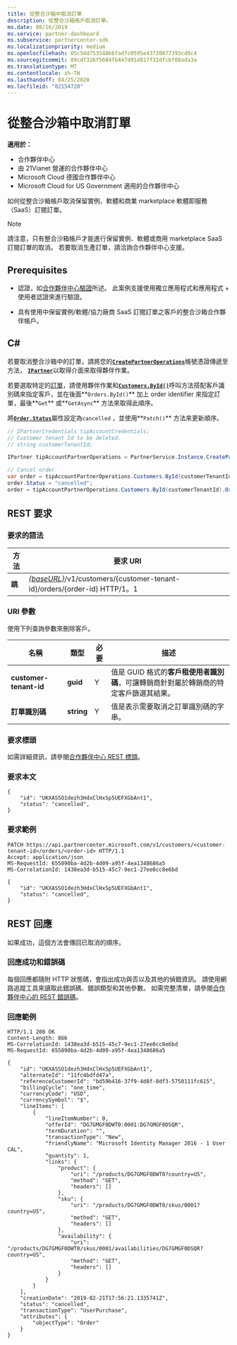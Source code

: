 ```yaml
---
title: 從整合沙箱中取消訂單
description: 從整合沙箱帳戶取消訂單。
ms.date: 08/16/2019
ms.service: partner-dashboard
ms.subservice: partnercenter-sdk
ms.localizationpriority: medium
ms.openlocfilehash: 05c54d753548b6fadfc0595e43720877393cd0c4
ms.sourcegitcommit: 89cdf326f5684fb447d91d817f32dfcbf08ada3a
ms.translationtype: MT
ms.contentlocale: zh-TW
ms.lasthandoff: 04/25/2020
ms.locfileid: "82154720"
---
```

# <a name="cancel-an-order-from-the-integration-sandbox"></a>從整合沙箱中取消訂單

**適用於：**

- 合作夥伴中心
- 由 21Vianet 營運的合作夥伴中心
- Microsoft Cloud 德國合作夥伴中心
- Microsoft Cloud for US Government 適用的合作夥伴中心

如何從整合沙箱帳戶取消保留實例、軟體和商業 marketplace 軟體即服務（SaaS）訂閱訂單。

>[!NOTE]
>請注意，只有整合沙箱帳戶才能進行保留實例、軟體或商用 marketplace SaaS 訂閱訂單的取消。 若要取消生產訂單，請洽詢合作夥伴中心支援。

## <a name="prerequisites"></a>Prerequisites

- 認證，如[合作夥伴中心驗證](partner-center-authentication.md)所述。 此案例支援使用獨立應用程式和應用程式 + 使用者認證來進行驗證。

- 具有使用中保留實例/軟體/協力廠商 SaaS 訂閱訂單之客戶的整合沙箱合作夥伴帳戶。

## <a name="c"></a>C\#

若要取消整合沙箱中的訂單，請將您的[**`CreatePartnerOperations`**](https://docs.microsoft.com/dotnet/api/microsoft.store.partnercenter.partnerservice.instance)帳號憑證傳遞至方法， [**`IPartner`**](https://docs.microsoft.com/dotnet/api/microsoft.store.partnercenter.ipartner)以取得介面來取得夥伴作業。

若要選取特定的[訂單](order-resources.md#order)，請使用夥伴作業和[**`Customers.ById()`**](https://docs.microsoft.com/dotnet/api/microsoft.store.partnercenter.customers.icustomercollection.byid)呼叫方法搭配客戶識別碼來指定客戶，並在後面**`Orders.ById()`** 加上 order identifier 來指定訂單，最後**`Get`** 或**`GetAsync`** 方法來取得此順序。

將[**`Order.Status`**](order-resources.md#order)屬性設定為`cancelled` ，並使用**`Patch()`** 方法來更新順序。

``` csharp
// IPartnerCredentials tipAccountCredentials;
// Customer tenant Id to be deleted.
// string customerTenantId;

IPartner tipAccountPartnerOperations = PartnerService.Instance.CreatePartnerOperations(tipAccountCredentials);

// Cancel order
var order = tipAccountPartnerOperations.Customers.ById(customerTenantId).Orders.ById(orderId).Get();
order.Status = "cancelled";
order = tipAccountPartnerOperations.Customers.ById(customerTenantId).Orders.ById(orderId).Patch(order);

```

## <a name="rest-request"></a>REST 要求

### <a name="request-syntax"></a>要求的語法

| 方法     | 要求 URI                                                                            |
|------------|----------------------------------------------------------------------------------------|
| **跳** | [*{baseURL}*](partner-center-rest-urls.md)/v1/customers/{customer-tenant-id}/orders/{order-id} HTTP/1。1 |

### <a name="uri-parameter"></a>URI 參數

使用下列查詢參數來刪除客戶。

| 名稱                   | 類型     | 必要 | 描述                                                                                                                                            |
|------------------------|----------|----------|--------------------------------------------------------------------------------------------------------------------------------------------------------|
| **customer-tenant-id** | **guid** | Y        | 值是 GUID 格式的**客戶租使用者識別碼**，可讓轉銷商針對屬於轉銷商的特定客戶篩選其結果。 |
| **訂單識別碼** | **string** | Y        | 值是表示需要取消之訂單識別碼的字串。 |

### <a name="request-headers"></a>要求標頭

如需詳細資訊，請參閱[合作夥伴中心 REST 標頭](headers.md)。

### <a name="request-body"></a>要求本文

```http
{
    "id": "UKXASSO1dezh3HdxClHxSp5UEFXGbAnt1",
    "status": "cancelled",
}
```

### <a name="request-example"></a>要求範例

```http
PATCH https://api.partnercenter.microsoft.com/v1/customers/<customer-tenant-id>/orders/<order-id> HTTP/1.1
Accept: application/json
MS-RequestId: 655890ba-4d2b-4d09-a95f-4ea1348686a5
MS-CorrelationId: 1438ea3d-b515-45c7-9ec1-27ee0cc8e6bd

{
    "id": "UKXASSO1dezh3HdxClHxSp5UEFXGbAnt1",
    "status": "cancelled",
}
```

## <a name="rest-response"></a>REST 回應

如果成功，這個方法會傳回已取消的順序。

### <a name="response-success-and-error-codes"></a>回應成功和錯誤碼

每個回應都隨附 HTTP 狀態碼，會指出成功與否以及其他的偵錯資訊。 請使用網路追蹤工具來讀取此錯誤碼、錯誤類型和其他參數。 如需完整清單，請參閱[合作夥伴中心的 REST 錯誤碼](error-codes.md)。

### <a name="response-example"></a>回應範例

```http
HTTP/1.1 200 OK
Content-Length: 866
MS-CorrelationId: 1438ea3d-b515-45c7-9ec1-27ee0cc8e6bd
MS-RequestId: 655890ba-4d2b-4d09-a95f-4ea1348686a5

{
    "id": "UKXASSO1dezh3HdxClHxSp5UEFXGbAnt1",
    "alternateId": "11fc4bdfd47a",
    "referenceCustomerId": "bd59b416-37f9-4d8f-8df3-5750111fc615",
    "billingCycle": "one_time",
    "currencyCode": "USD",
    "currencySymbol": "$",
    "lineItems": [
        {
            "lineItemNumber": 0,
            "offerId": "DG7GMGF0DWT0:0001:DG7GMGF0DSQR",
            "termDuration": "",
            "transactionType": "New",
            "friendlyName": "Microsoft Identity Manager 2016 - 1 User CAL",
            "quantity": 1,
            "links": {
                "product": {
                    "uri": "/products/DG7GMGF0DWT0?country=US",
                    "method": "GET",
                    "headers": []
                },
                "sku": {
                    "uri": "/products/DG7GMGF0DWT0/skus/0001?country=US",
                    "method": "GET",
                    "headers": []
                },
                "availability": {
                    "uri": "/products/DG7GMGF0DWT0/skus/0001/availabilities/DG7GMGF0DSQR?country=US",
                    "method": "GET",
                    "headers": []
                }
            }
        }
    ],
    "creationDate": "2019-02-21T17:56:21.1335741Z",
    "status": "cancelled",
    "transactionType": "UserPurchase",
    "attributes": {
        "objectType": "Order"
    }
}
```
